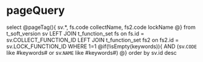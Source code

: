 pageQuery
===
select
@pageTag(){
    sv.*, 
 	fs.code collectName,
 	fs2.code lockName
 @}
from t_soft_version sv
LEFT JOIN t_function_set fs on fs.id = sv.COLLECT_FUNCTION_ID
LEFT JOIN t_function_set fs2 on fs2.id = sv.LOCK_FUNCTION_ID
WHERE 1=1
@if(!isEmpty(keywords)){
    AND (sv.`CODE` like #keywords#  or sv.`NAME` like #keywords#) 
@}
order by sv.id desc